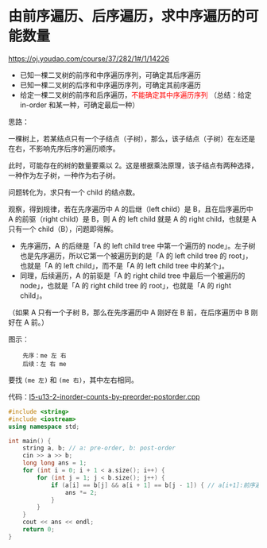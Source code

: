 # 由前序遍历、后序遍历，求中序遍历的可能数量

https://oj.youdao.com/course/37/282/1#/1/14226

- 已知一棵二叉树的前序和中序遍历序列，可确定其后序遍历
- 已知一棵二叉树的后序和中序遍历序列，可确定其前序遍历
- 给定一棵二叉树的前序和后序遍历，<font color="red">不能确定其中序遍历序列</font>
（总结：给定 in-order 和某一种，可确定最后一种）

思路：

一棵树上，若某结点只有一个子结点（子树），那么，该子结点（子树）在左还是在右，不影响先序后序的遍历顺序。

此时，可能存在的树的数量要乘以 2。这是根据乘法原理，该子结点有两种选择，一种作为左子树，一种作为右子树。

问题转化为，求只有一个 child 的结点数。

观察，得到规律，若在先序遍历中 A 的后继（left child）是 B，且在后序遍历中 A 的前驱（right child）是 B，则 A 的 left child 就是 A 的 right child，也就是 A 只有一个 child（B），问题即得解。
- 先序遍历，A 的后继是「A 的 left child tree 中第一个遍历的 node」。左子树也是先序遍历，所以它第一个被遍历到的是「A 的 left child tree 的 root」，也就是「A 的 left child」，而不是「A 的 left child tree 中的某个」。
- 同理，后续遍历，A 的前驱是「A 的 right child tree 中最后一个被遍历的 node」，也就是「A 的 right child tree 的 root」，也就是「A 的 right child」。

（如果 A 只有一个子树 B，那么在先序遍历中 A 刚好在 B 前，在后序遍历中 B 刚好在 A 前。）

图示：
```
    先序：me 左 右
    后续：左 右 me
```
要找 `(me 左)` 和 `(me 右)`，其中左右相同。

代码：[l5-u13-2-inorder-counts-by-preorder-postorder.cpp](code/l5-u13-2-inorder-counts-by-preorder-postorder.cpp)

```cpp
#include <string>
#include <iostream>
using namespace std;

int main() {
    string a, b; // a: pre-order, b: post-order
    cin >> a >> b;
    long long ans = 1;
    for (int i = 0; i + 1 < a.size(); i++) {
        for (int j = 1; j < b.size(); j++) {
            if (a[i] == b[j] && a[i + 1] == b[j - 1]) { // a[i+1]:前序遍历的后继，b[j-1]:后序遍历的前驱
                ans *= 2;
            }
        }
    }
    cout << ans << endl;
    return 0;
}
```